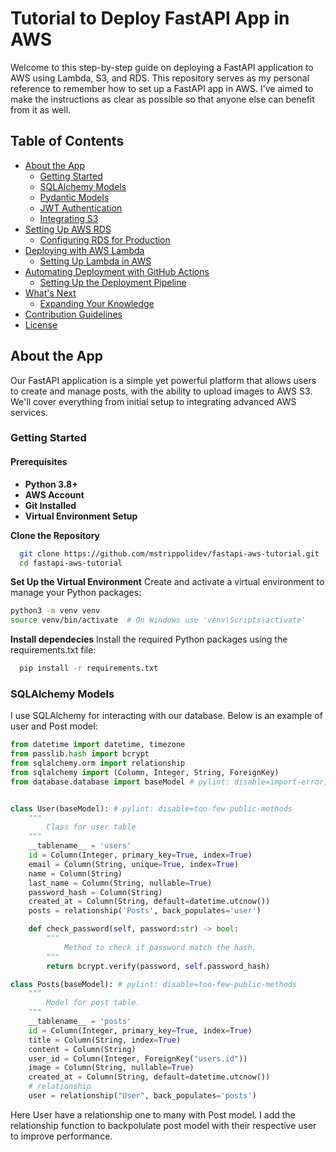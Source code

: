
# Tutorial to Deploy FastAPI App in AWS

Welcome to this step-by-step guide on deploying a FastAPI application to AWS using Lambda, S3, and RDS. This repository serves as my personal reference to remember how to set up a FastAPI app in AWS. I've aimed to make the instructions as clear as possible so that anyone else can benefit from it as well.


## Table of Contents
- [About the App](#about-the-app)
    - [Getting Started](#getting-started)
    - [SQLAlchemy Models](#sqlalchemy-models) 
    - [Pydantic Models](#pydantic-models) 
    - [JWT Authentication](#jwt-authentication) 
    - [Integrating S3](#integrating-s3)
- [Setting Up AWS RDS](#setting-up-aws-rds) 
    - [Configuring RDS for Production](#configuring-rds-for-production) 
- [Deploying with AWS Lambda](#deploying-with-aws-lambda) 
    - [Setting Up Lambda in AWS](#setting-up-lambda-in-aws) 
- [Automating Deployment with GitHub Actions](#automating-deployment-with-github-actions) 
    - [Setting Up the Deployment Pipeline](#setting-up-the-deployment-pipeline) 
- [What's Next](#whats-next) 
    - [Expanding Your Knowledge](#expanding-your-knowledge) 
- [Contribution Guidelines](#contribution-guidelines) 
- [License](#license)
## About the App
Our FastAPI application is a simple yet powerful platform that allows users to create and manage posts, with the ability to upload images to AWS S3. We'll cover everything from initial setup to integrating advanced AWS services.


### Getting Started 
#### Prerequisites 
- **Python 3.8+** 
- **AWS Account** 
- **Git Installed** 
- **Virtual Environment Setup**

**Clone the Repository**
```bash 
  git clone https://github.com/mstrippolidev/fastapi-aws-tutorial.git
  cd fastapi-aws-tutorial 
```
**Set Up the Virtual Environment**
Create and activate a virtual environment to manage your Python packages:
```bash 
python3 -m venv venv
source venv/bin/activate  # On Windows use 'venv\Scripts\activate'
```

**Install dependecies**
Install the required Python packages using the requirements.txt file:
```bash 
  pip install -r requirements.txt
```

### SQLAlchemy Models
I use SQLAlchemy for interacting with our database. Below is an example of user and Post model:
```python
from datetime import datetime, timezone
from passlib.hash import bcrypt
from sqlalchemy.orm import relationship
from sqlalchemy import (Column, Integer, String, ForeignKey)
from database.database import baseModel # pylint: disable=import-error, no-name-in-module


class User(baseModel): # pylint: disable=too-few-public-methods
    """
        Class for user table
    """
    __tablename__ = 'users'
    id = Column(Integer, primary_key=True, index=True)
    email = Column(String, unique=True, index=True)
    name = Column(String)
    last_name = Column(String, nullable=True)
    password_hash = Column(String)
    created_at = Column(String, default=datetime.utcnow())
    posts = relationship('Posts', back_populates='user')

    def check_password(self, password:str) -> bool:
        """
            Method to check if password match the hash.
        """
        return bcrypt.verify(password, self.password_hash)

class Posts(baseModel): # pylint: disable=too-few-public-methods
    """
        Model for post table.
    """
    __tablename__ = 'posts'
    id = Column(Integer, primary_key=True, index=True)
    title = Column(String, index=True)
    content = Column(String)
    user_id = Column(Integer, ForeignKey("users.id"))
    image = Column(String, nullable=True)
    created_at = Column(String, default=datetime.utcnow())
    # relationship
    user = relationship("User", back_populates='posts')
```
Here User have a relationship one to many with Post model. I add the relationship function to backpolulate post model with their respective user to improve performance.
